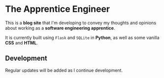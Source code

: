 # The Apprentice Engineer

This is a <b>blog site</b> that I'm developing to convey my thoughts and opinions about working as a <b>software engineering apprentice</b>.

It is currently built using `Flask` and `SQLite` in <b>Python</b>, as well as some vanilla <b>CSS</b> and <b>HTML</b>.

## Development

Regular updates will be added as I continue development.
